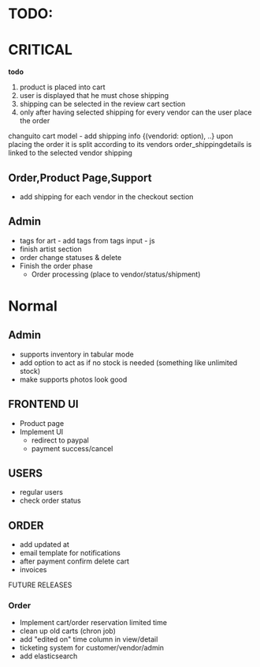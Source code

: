 # TODO:

# CRITICAL

**todo**
1. product is placed into cart
2. user is displayed that he must chose shipping
3. shipping can be selected in the review cart section
4. only after having selected shipping for every vendor can the user place the order

changuito cart model - add shipping info {(vendorid: option), ..}
upon placing the order it is split according to its vendors
order_shippingdetails is linked to the selected vendor shipping


## Order,Product Page,Support
- add shipping for each vendor in the checkout section

## Admin
- tags for art - add tags from tags input - js
- finish artist section
- order change statuses & delete
- Finish the order phase
    - Order processing (place to vendor/status/shipment)


# Normal

## Admin
- supports inventory in tabular mode
- add option to act as if no stock is needed (something like unlimited stock)
- make supports photos look good


## FRONTEND UI
- Product page
- Implement UI
    - redirect to paypal
    - payment success/cancel

## USERS
- regular users
- check order status

## ORDER
- add updated at
- email template for notifications
- after payment confirm delete cart
- invoices


FUTURE RELEASES
### Order
- Implement cart/order reservation limited time
- clean up old carts (chron job)
- add "edited on" time column in view/detail
- ticketing system for customer/vendor/admin
- add elasticsearch

